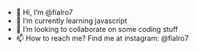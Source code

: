 - 👋 Hi, I’m @fialro7
- 🌱 I’m currently learning javascript
- 💞️ I’m looking to collaborate on some coding stuff
- 📫 How to reach me? Find me at instagram: @fialro7

<!---
fialro7/fialro7 is a ✨ special ✨ repository because its `README.md` (this file) appears on your GitHub profile.
You can click the Preview link to take a look at your changes.
--->
